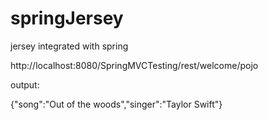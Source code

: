 # springJersey
jersey integrated with spring


http://localhost:8080/SpringMVCTesting/rest/welcome/pojo

output:

{"song":"Out of the woods","singer":"Taylor Swift"}

